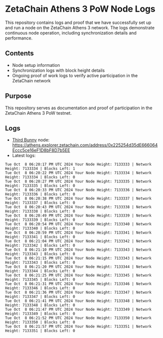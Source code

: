 # ZetaChain Athens 3 PoW Node Logs
This repository contains logs and proof that we have successfully set up and run a node on the ZetaChain Athens 3 network. The logs demonstrate continuous node operation, including synchronization details and performance.

## Contents
- Node setup information
- Synchronization logs with block height details
- Ongoing proof of work logs to verify active participation in the ZetaChain network

## Purpose
This repository serves as documentation and proof of participation in the ZetaChain Athens 3 PoW testnet.

## Logs

- [Third Bunny](https://thirdbunny.xyz/) node: https://athens.explorer.zetachain.com/address/0x225254d35dE666064Eccc5ce16eF1D8bF8D7b5EE
- Latest logs:
```
Tue Oct  8 06:20:17 PM UTC 2024 Your Node Height: 7133333 | Network Height: 7133334 | Blocks Left: 1
Tue Oct  8 06:20:22 PM UTC 2024 Your Node Height: 7133334 | Network Height: 7133334 | Blocks Left: 0
Tue Oct  8 06:20:27 PM UTC 2024 Your Node Height: 7133335 | Network Height: 7133335 | Blocks Left: 0
Tue Oct  8 06:20:33 PM UTC 2024 Your Node Height: 7133336 | Network Height: 7133336 | Blocks Left: 0
Tue Oct  8 06:20:38 PM UTC 2024 Your Node Height: 7133337 | Network Height: 7133337 | Blocks Left: 0
Tue Oct  8 06:20:43 PM UTC 2024 Your Node Height: 7133338 | Network Height: 7133338 | Blocks Left: 0
Tue Oct  8 06:20:49 PM UTC 2024 Your Node Height: 7133339 | Network Height: 7133339 | Blocks Left: 0
Tue Oct  8 06:20:54 PM UTC 2024 Your Node Height: 7133340 | Network Height: 7133340 | Blocks Left: 0
Tue Oct  8 06:20:59 PM UTC 2024 Your Node Height: 7133341 | Network Height: 7133341 | Blocks Left: 0
Tue Oct  8 06:21:04 PM UTC 2024 Your Node Height: 7133342 | Network Height: 7133342 | Blocks Left: 0
Tue Oct  8 06:21:10 PM UTC 2024 Your Node Height: 7133343 | Network Height: 7133343 | Blocks Left: 0
Tue Oct  8 06:21:15 PM UTC 2024 Your Node Height: 7133343 | Network Height: 7133343 | Blocks Left: 0
Tue Oct  8 06:21:20 PM UTC 2024 Your Node Height: 7133344 | Network Height: 7133344 | Blocks Left: 0
Tue Oct  8 06:21:25 PM UTC 2024 Your Node Height: 7133345 | Network Height: 7133345 | Blocks Left: 0
Tue Oct  8 06:21:31 PM UTC 2024 Your Node Height: 7133346 | Network Height: 7133346 | Blocks Left: 0
Tue Oct  8 06:21:36 PM UTC 2024 Your Node Height: 7133347 | Network Height: 7133347 | Blocks Left: 0
Tue Oct  8 06:21:41 PM UTC 2024 Your Node Height: 7133348 | Network Height: 7133348 | Blocks Left: 0
Tue Oct  8 06:21:47 PM UTC 2024 Your Node Height: 7133349 | Network Height: 7133349 | Blocks Left: 0
Tue Oct  8 06:21:52 PM UTC 2024 Your Node Height: 7133350 | Network Height: 7133350 | Blocks Left: 0
Tue Oct  8 06:21:57 PM UTC 2024 Your Node Height: 7133351 | Network Height: 7133351 | Blocks Left: 0
```
